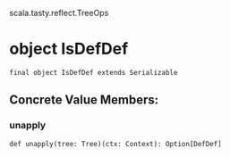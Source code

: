 scala.tasty.reflect.TreeOps
# object IsDefDef

<pre><code class="language-scala" >final object IsDefDef extends Serializable</pre></code>
## Concrete Value Members:
### unapply
<pre><code class="language-scala" >def unapply(tree: Tree)(ctx: Context): Option[DefDef]</pre></code>

